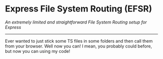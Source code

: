 # Express File System Routing (EFSR)

*An extremely limited and straightforward File System Routing setup for Express*

---

Ever wanted to just stick some TS files in some folders and then call them from your browser. Well now you can! I mean, you probably could before, but now you can using my code!
